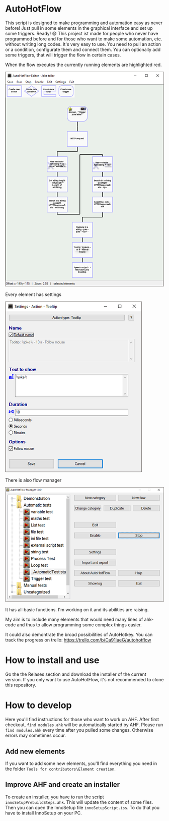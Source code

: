 # AutoHotFlow
This script is designed to make programming and automation easy as never before! Just pull in some elements in the graphical interface and set up some triggers. Ready! :smile:
This project ist made for people who never have programmed before and for those who want to make some automation, etc. without writing long codes.
It's very easy to use. You need to pull an action or a condition, configurate them and connect them.
You can optionally add some triggers, that will trigger the flow in certain cases.

When the flow executes the currently running elements are highlighted red.

![Element Tooltip](/Documentation/screenshots/Flow%20Editor.png)

Every element has settings

![Element Tooltip](/Documentation/screenshots/Element%20Tooltip.png)

There is also flow manager

![Element Tooltip](/Documentation/screenshots/Manager.png?dl=1)

It has all basic functions. I'm working on it and its abilities are raising.

My aim is to include many elements that would need many lines of ahk-code and thus to allow programming some complex things easier.

It could also demontrate the broad possibilities of AutoHotkey.
You can track the progress on trello: https://trello.com/b/Ca91IaeG/autohotflow

# How to install and use
Go the the Relases section and download the installer of the current version. If you only want to use AutoHotFlow, it's not recommended to clone this repository.
# How to develop
Here you'll find instructions for those who want to work on AHF.
After first checkout, `find modules.ahk` will be automatically started by AHF. Please run `find modules.ahk` every time after you pulled some changes. Otherwise errors may sometimes occur.
## Add new elements
If you want to add some new elements, you'll find everything you need in the folder `Tools for contributors\Element creation`.
## Improve AHF and create an installer
To create an installer, you have to run the script `innoSetupPrebuildSteps.ahk`. This will update the content of some files.
Then you can open the InnoSetup file `innoSetupScript.iss`.  To do that you have to install InnoSetup on your PC.
